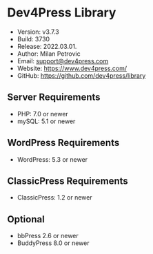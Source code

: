 # Dev4Press Library

* Version: v3.7.3
* Build:   3730
* Release: 2022.03.01.
* Author:  Milan Petrovic
* Email:   support@dev4press.com
* Website: https://www.dev4press.com/
* GitHub:  https://github.com/dev4press/library

## Server Requirements

* PHP: 7.0 or newer
* mySQL: 5.1 or newer

## WordPress Requirements

* WordPress: 5.3 or newer

## ClassicPress Requirements

* ClassicPress: 1.2 or newer

## Optional

* bbPress 2.6 or newer
* BuddyPress 8.0 or newer
